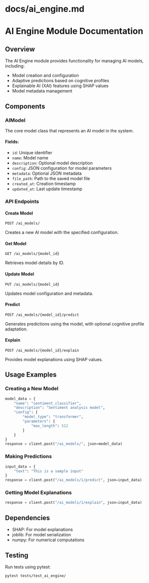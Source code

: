 # docs/ai_engine.md
# AI Engine Module Documentation

## Overview
The AI Engine module provides functionality for managing AI models, including:
- Model creation and configuration
- Adaptive predictions based on cognitive profiles
- Explainable AI (XAI) features using SHAP values
- Model metadata management

## Components

### AIModel
The core model class that represents an AI model in the system.

#### Fields:
- `id`: Unique identifier
- `name`: Model name
- `description`: Optional model description
- `config`: JSON configuration for model parameters
- `metadata`: Optional JSON metadata
- `file_path`: Path to the saved model file
- `created_at`: Creation timestamp
- `updated_at`: Last update timestamp

### API Endpoints

#### Create Model
```http
POST /ai_models/
```
Creates a new AI model with the specified configuration.

#### Get Model
```http
GET /ai_models/{model_id}
```
Retrieves model details by ID.

#### Update Model
```http
PUT /ai_models/{model_id}
```
Updates model configuration and metadata.

#### Predict
```http
POST /ai_models/{model_id}/predict
```
Generates predictions using the model, with optional cognitive profile adaptation.

#### Explain
```http
POST /ai_models/{model_id}/explain
```
Provides model explanations using SHAP values.

## Usage Examples

### Creating a New Model
```python
model_data = {
    "name": "sentiment_classifier",
    "description": "Sentiment analysis model",
    "config": {
        "model_type": "transformer",
        "parameters": {
            "max_length": 512
        }
    }
}
response = client.post("/ai_models/", json=model_data)
```

### Making Predictions
```python
input_data = {
    "text": "This is a sample input"
}
response = client.post("/ai_models/1/predict", json=input_data)
```

### Getting Model Explanations
```python
response = client.post("/ai_models/1/explain", json=input_data)
```

## Dependencies
- SHAP: For model explanations
- joblib: For model serialization
- numpy: For numerical computations

## Testing
Run tests using pytest:
```bash
pytest tests/test_ai_engine/
```